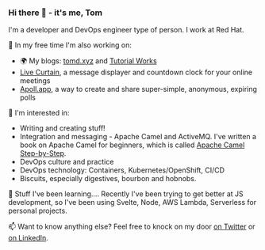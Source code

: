 ### Hi there 👋 - it's me, Tom

I'm a developer and DevOps engineer type of person. I work at Red Hat. 

🔭 In my free time I'm also working on:

- 🌍 My blogs: [tomd.xyz][tomd] and [Tutorial Works][tw]
- [Live Curtain][lc], a message displayer and countdown clock for your online meetings
- [Apoll.app][apoll], a way to create and share super-simple, anonymous, expiring polls

🤔 I'm interested in:

- Writing and creating stuff!
- Integration and messaging - Apache Camel and ActiveMQ. I've written a book on Apache Camel for beginners, which is called [Apache Camel Step-by-Step][camelsbs].
- DevOps culture and practice
- DevOps technology: Containers, Kubernetes/OpenShift, CI/CD
- Biscuits, especially digestives, bourbon and hobnobs.

🌱 Stuff I've been learning.... Recently I've been trying to get better at JS development, so I've been using Svelte, Node, AWS Lambda, Serverless for personal projects.

📫 Want to know anything else? Feel free to knock on my door [on Twitter][twitter] or [on LinkedIn][linkedin].

[tomd]: https://tomd.xyz
[tw]: https://www.tutorialworks.com
[disco]: https://www.discochap.com
[discosrc]: https://github.com/monodot/discochap
[camelsbs]: https://tomd.xyz/camelstepbystep
[linkedin]: https://www.linkedin.com/in/tomint/
[twitter]: https://twitter.com/monodot
[lc]: https://livecurtain.com
[apoll]: https://apoll.app
